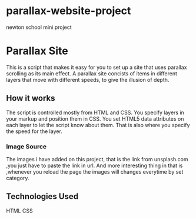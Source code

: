 # parallax-website-project
newton school mini project
# Parallax Site

This is a script that makes it easy for you to set up a site that uses parallax scrolling as its main effect. A parallax site concists of items in different layers that move with different speeds, to give the illusion of depth.




## How it works


The script is controlled mostly from HTML and CSS. You specify layers in your markup and position them in CSS. You set HTML5 data attributes on each layer to let the script know about them. That is also where you specify the speed for the layer.



### Image Source

The images i have added on this project, that is the link from unsplash.com ,you just have to paste the link in url.
And more interesting thing in that is ,whenever you reload the page the images will changes everytime by set category.

## Technologies Used
HTML
CSS
